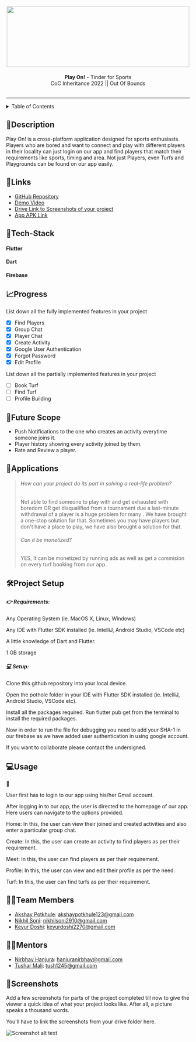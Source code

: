 <h1 align="center">
  <a href="https://github.com/keyur653/OutOfBounds">
    <img src="https://en.bloggif.com/tmp/460426d8723c9428b283c46d5f1363c5/text.gif?1675343247" width="500" height="166">
  </a>
  <br>
</h1>

<div align="center">
   <strong>Play On!</strong> - Tinder for Sports<br>
  CoC Inheritance 2022 || Out Of Bounds <br> <br>
</div>
<hr>

<details>
<summary>Table of Contents</summary>

- [Description](#description)
- [Links](#links)
- [Tech Stack](#tech-stack)
- [Progress](#progress)
- [Future Scope](#future-scope)
- [Applications](#applications)
- [Project Setup](#project-setup)
- [Usage](#usage)
- [Team Members](#team-members)
- [Mentors](#mentors)
- [Screenshots](#screenshots)

</details>

## 📝Description

Play On! is a cross-platform application designed for sports enthusiasts. Players who are bored and want to connect and play with different players in their locality can just login on our app and find players that match their requirements like sports, timing and area. 
Not just Players, even Turfs and Playgrounds can be found on our app easily.

## 🔗Links

- [GitHub Repository](https://github.com/keyur653/OutOfBounds)
- [Demo Video]()
- [Drive Link to Screenshots of your project]()
- [App APK Link]()


## 🤖Tech-Stack

#### Flutter
#### Dart
#### Firebase


## 📈Progress

List down all the fully implemented features in your project

- [x] Find Players
- [x] Group Chat 
- [x] Player Chat 
- [x] Create Activity
- [x] Google User Authentication
- [x] Forgot Password
- [x] Edit Profile

List down all the partially implemented features in your project

- [ ] Book Turf 
- [ ] Find Turf
- [ ] Profile Building

## 🔮Future Scope

- Push Notifications to the one who creates an activity everytime someone joins it.
- Player history showing every activity joined by them.
- Rate and Review a player.

## 💸Applications

>###### How can your project do its part in solving a real-life problem? 
>Not able to find someone to play with and get exhausted with boredom OR get disqualified from a tournament due a last-minute withdrawal of a player is a huge problem for many . We have brought a one-stop solution for that.
>Sometimes you may have players but don't have a place to play, we have also brought a solution for that.
>###### Can it be monetized? 
>YES, It can be monetized by running ads as well as get a commision on every turf booking from our app.

## 🛠Project Setup
##### 👉 Requirements:

Any Operating System (ie. MacOS X, Linux, Windows)

Any IDE with Flutter SDK installed (ie. IntelliJ, Android Studio, VSCode etc)

A little knowledge of Dart and Flutter.

1 GB storage

##### 💻 Setup:

Clone this github repository into your local device.

Open the pothole folder in your IDE with Flutter SDK installed (ie. IntelliJ, Android Studio, VSCode etc).

Install all the packages required. Run flutter pub get from the terminal to install the required packages.

Now in order to run the file for debugging you need to add your SHA-1 in our firebase as we have added user authentication in using google account.

If you want to collaborate please contact the undersigned.

## 💻Usage
👤 

User first has to login to our app using his/her Gmail account.

After logging in to our app, the user is directed to the homepage of our app. Here users can navigate to the options provided.

Home:
In this, the user can view their joined and created activities and also enter a particular group chat.

Create:
In this, the user can create an activity to find players as per their requirement.

Meet:
In this, the user can find players as per their requirement.

Profile:
In this, the user can view and edit their profile as per the need.

Turf:
In this, the user can find turfs as per their requirement.


## 👨‍💻Team Members
- [Akshay Potkhule](https://github.com/akshay-git20): akshaypotkhule123@gmail.com 
- [Nikhil Soni](https://github.com/niksoni2910): nikhilsoni2910@gmail.com 
- [Keyur Doshi](https://github.com/keyur653): keyurdoshi2270@gmail.com 

## 👨‍🏫Mentors

- [Nirbhay Hanjura](https://github.com/botnirbhay): hanjuranirbhay@gmail.com
- [Tushar Mali](https://github.com/7-USH): tush1245@gmail.com

## 📱Screenshots
Add a few screenshots for parts of the project completed till now to give the viewer a quick idea of what your project looks like. After all, a picture speaks a thousand words.

You'll have to link the screenshots from your drive folder here.

![Screenshot alt text](https://i.redd.it/qp8ocyzvyj8a1.jpg "Here is a screenshot")

